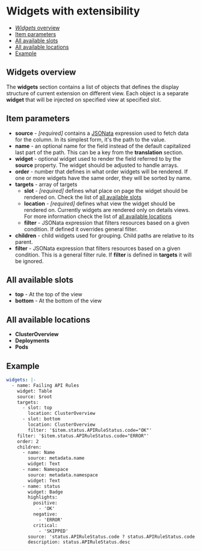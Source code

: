 # Widgets with extensibility

- [_Widgets_ overview](#widgets-overview)
- [Item parameters](#item-parameters)
- [All available slots](#all-available-slots)
- [All available locations](#all-available-locations)
- [Example](#example)

## Widgets overview

The **widgets** section contains a list of objects that defines the display structure of current extension on different view. Each object is a separate **widget** that will be injected on specified view at specified slot.

## Item parameters

- **source** - _[required]_ contains a [JSONata](jsonata.md) expression used to fetch data for the column. In its simplest form, it's the path to the value.
- **name** - an optional name for the field instead of the default capitalized last part of the path. This can be a key from the **translation** section.
- **widget** - optional widget used to render the field referred to by the **source** property. The widget should be adjusted to handle arrays.
- **order** - number that defines in what order widgets will be rendered. If one or more widgets have the same order, they will be sorted by name.
- **targets** - array of targets
  - **slot** - _[required]_ defines what place on page the widget should be rendered on. Check the list of [all available slots](#all-available-slots)
  - **location** - _[required]_ defines what view the widget should be rendered on. Currently widgets are rendered only on details views. For more information check the list of [all available locations](#all-available-locations)
  - **filter** - JSONata expression that filters resources based on a given condition. If defined it overrides general filter.
- **children** - child widgets used for grouping. Child paths are relative to its parent.
- **filter** - JSONata expression that filters resources based on a given condition. This is a general filter rule. If **filter** is defined in **targets** it will be ignored.

## All available slots

- **top** - At the top of the view
- **bottom** - At the bottom of the view

## All available locations

- **ClusterOverview**
- **Deployments**
- **Pods**

## Example

```yaml
widgets: |-
  - name: Failing API Rules
    widget: Table
    source: $root
    targets:
      - slot: top
        location: ClusterOverview
      - slot: bottom
        location: ClusterOverview
        filter: '$item.status.APIRuleStatus.code="OK"'
    filter: '$item.status.APIRuleStatus.code="ERROR"'
    order: 2
    children: 
      - name: Name
        source: metadata.name
        widget: Text
      - name: Namespace
        source: metadata.namespace
        widget: Text
      - name: status
        widget: Badge
        highlights: 
          positive:
            - 'OK'
          negative:
            - 'ERROR'
          critical:
            - 'SKIPPED'
        source: 'status.APIRuleStatus.code ? status.APIRuleStatus.code : "UNKNOWN"'
        description: status.APIRuleStatus.desc
```
